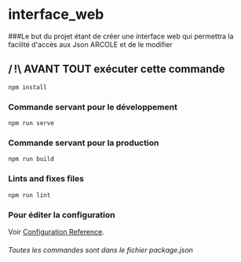 # interface_web

###Le but du projet étant de créer une interface web qui permettra la facilité d'accès aux Json ARCOLE et de le modifier

## / !\ AVANT TOUT exécuter cette commande
```
npm install
```

### Commande servant pour le développement
```
npm run serve
```

### Commande servant pour la production
```
npm run build
```

### Lints and fixes files
```
npm run lint
```

### Pour éditer la configuration
Voir [Configuration Reference](https://cli.vuejs.org/config/).

###### Toutes les commandes sont dans le fichier package.json
